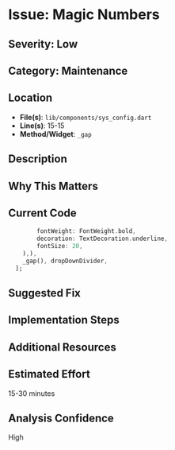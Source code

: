 # Issue: Magic Numbers

## Severity: Low

## Category: Maintenance

## Location
- **File(s)**: `lib/components/sys_config.dart`
- **Line(s)**: 15-15
- **Method/Widget**: `_gap`

## Description


## Why This Matters


## Current Code
```dart
        fontWeight: FontWeight.bold,
        decoration: TextDecoration.underline,
        fontSize: 20,
    ),), 
    _gap(), dropDownDivider,
  ];
```

## Suggested Fix


## Implementation Steps


## Additional Resources


## Estimated Effort
15-30 minutes

## Analysis Confidence
High
